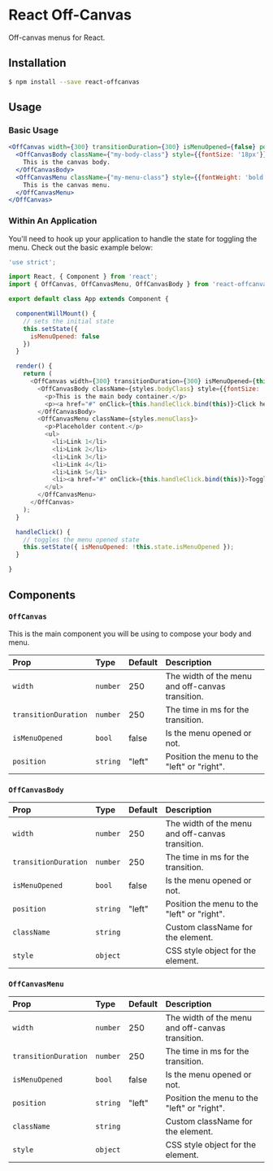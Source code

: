 React Off-Canvas
=====

Off-canvas menus for React.

## Installation

````bash
$ npm install --save react-offcanvas
````

## Usage

### Basic Usage

````jsx
<OffCanvas width={300} transitionDuration={300} isMenuOpened={false} position={"left"}>
  <OffCanvasBody className={"my-body-class"} style={{fontSize: '18px'}}>
    This is the canvas body.
  </OffCanvasBody>
  <OffCanvasMenu className={"my-menu-class"} style={{fontWeight: 'bold'}}>
    This is the canvas menu.
  </OffCanvasMenu>
</OffCanvas>
````

### Within An Application

You'll need to hook up your application to handle the state for toggling the menu. Check out the basic example below:

````js
'use strict';

import React, { Component } from 'react';
import { OffCanvas, OffCanvasMenu, OffCanvasBody } from 'react-offcanvas';

export default class App extends Component {

  componentWillMount() {
    // sets the initial state
    this.setState({
      isMenuOpened: false
    })
  }

  render() {
    return (
      <OffCanvas width={300} transitionDuration={300} isMenuOpened={this.state.isMenuOpened} position={"right"}>
        <OffCanvasBody className={styles.bodyClass} style={{fontSize: '30px'}}>
          <p>This is the main body container.</p>
          <p><a href="#" onClick={this.handleClick.bind(this)}>Click here</a> to toggle the menu.</p>
        </OffCanvasBody>
        <OffCanvasMenu className={styles.menuClass}>
          <p>Placeholder content.</p>
          <ul>
            <li>Link 1</li>
            <li>Link 2</li>
            <li>Link 3</li>
            <li>Link 4</li>
            <li>Link 5</li>
            <li><a href="#" onClick={this.handleClick.bind(this)}>Toggle Menu</a></li>
          </ul>
        </OffCanvasMenu>
      </OffCanvas>
    );
  }

  handleClick() {
    // toggles the menu opened state
    this.setState({ isMenuOpened: !this.state.isMenuOpened });
  }

}
````

## Components

### `OffCanvas`

This is the main component you will be using to compose your body and menu.

| Prop | Type | Default | Description |
| :--- | :--- | :--- | :--- |
| `width` | `number` | 250 | The width of the menu and off-canvas transition. |
| `transitionDuration` | `number` | 250 | The time in ms for the transition. |
| `isMenuOpened` | `bool` | false | Is the menu opened or not. |
| `position` | `string` | "left" | Position the menu to the "left" or "right". |

### `OffCanvasBody`

| Prop | Type | Default | Description |
| :--- | :--- | :--- | :--- |
| `width` | `number` | 250 | The width of the menu and off-canvas transition. |
| `transitionDuration` | `number` | 250 | The time in ms for the transition. |
| `isMenuOpened` | `bool` | false | Is the menu opened or not. |
| `position` | `string` | "left" | Position the menu to the "left" or "right". |
| `className` | `string` | | Custom className for the element. |
| `style` | `object` | | CSS style object for the element. |

### `OffCanvasMenu`

| Prop | Type | Default | Description |
| :--- | :--- | :--- | :--- |
| `width` | `number` | 250 | The width of the menu and off-canvas transition. |
| `transitionDuration` | `number` | 250 | The time in ms for the transition. |
| `isMenuOpened` | `bool` | false | Is the menu opened or not. |
| `position` | `string` | "left" | Position the menu to the "left" or "right". |
| `className` | `string` | | Custom className for the element. |
| `style` | `object` | | CSS style object for the element. |

